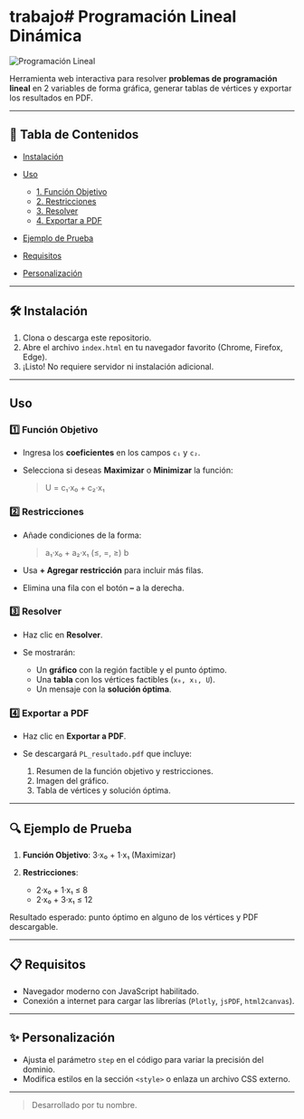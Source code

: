 # trabajo# Programación Lineal Dinámica

![Programación Lineal](https://img.shields.io/badge/Tool-Programaci%C3%B3n%20Lineal-blue)

Herramienta web interactiva para resolver **problemas de programación lineal** en 2 variables de forma gráfica, generar tablas de vértices y exportar los resultados en PDF.

---

## 📌 Tabla de Contenidos

* [Instalación](#instalación)
* [Uso](#uso)

  * [1. Función Objetivo](#1-función-objetivo)
  * [2. Restricciones](#2-restricciones)
  * [3. Resolver](#3-resolver)
  * [4. Exportar a PDF](#4-exportar-a-pdf)
* [Ejemplo de Prueba](#ejemplo-de-prueba)
* [Requisitos](#requisitos)
* [Personalización](#personalización)

---

## 🛠︎ Instalación

1. Clona o descarga este repositorio.
2. Abre el archivo `index.html` en tu navegador favorito (Chrome, Firefox, Edge).
3. ¡Listo! No requiere servidor ni instalación adicional.

---

## Uso

### 1️⃣ Función Objetivo

* Ingresa los **coeficientes** en los campos `c₁` y `c₂`.
* Selecciona si deseas **Maximizar** o **Minimizar** la función:

  > U = c₁·x₀ + c₂·x₁

### 2️⃣ Restricciones

* Añade condiciones de la forma:

  > a₁·x₀ + a₂·x₁  (≤, =, ≥)  b

* Usa **+ Agregar restricción** para incluir más filas.

* Elimina una fila con el botón **–** a la derecha.

### 3️⃣ Resolver

* Haz clic en **Resolver**.
* Se mostrarán:

  * Un **gráfico** con la región factible y el punto óptimo.
  * Una **tabla** con los vértices factibles (`x₀, x₁, U`).
  * Un mensaje con la **solución óptima**.

### 4️⃣ Exportar a PDF

* Haz clic en **Exportar a PDF**.
* Se descargará `PL_resultado.pdf` que incluye:

  1. Resumen de la función objetivo y restricciones.
  2. Imagen del gráfico.
  3. Tabla de vértices y solución óptima.

---

## 🔍 Ejemplo de Prueba

1. **Función Objetivo**: 3·x₀ + 1·x₁ (Maximizar)
2. **Restricciones**:

   * 2·x₀ + 1·x₁ ≤ 8
   * 2·x₀ + 3·x₁ ≤ 12

Resultado esperado: punto óptimo en alguno de los vértices y PDF descargable.

---

## 📋 Requisitos

* Navegador moderno con JavaScript habilitado.
* Conexión a internet para cargar las librerías (`Plotly`, `jsPDF`, `html2canvas`).

---

## ✨ Personalización

* Ajusta el parámetro `step` en el código para variar la precisión del dominio.
* Modifica estilos en la sección `<style>` o enlaza un archivo CSS externo.

---

> Desarrollado por tu nombre.
